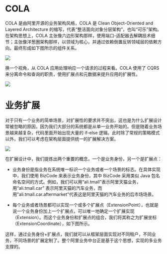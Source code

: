 # COLA

COLA 是由阿里开源的业务架构风格，COLA 是 Clean Object-Oriented and Layered Architecture 的缩写，代表“整洁面向对象分层架构”，也叫“可乐”架构。在架构思想上，COLA 主张像六边形架构那样，使用端口-适配器去解耦技术细节；主张像洋葱圈架构那样，以领域为核心，并通过依赖倒置反转领域层的依赖方向。最终形成如下图所示的组件关系。

![](https://assets.ng-tech.icu/item/20230426174545.png)

换一个视角，从 COLA 应用处理响应一个请求的过程来看。COLA 使用了 CQRS 来分离命令和查询的职责，使用扩展点和元数据来提升应用的扩展性。

![](https://assets.ng-tech.icu/item/20230426174602.png)

# 业务扩展

对于只有一个业务的简单场景，对扩展性的要求并不突出，这也是为什么扩展设计常被忽略的原因，因为我们大部分的系统都是从单一业务开始的。但是随着业务场景越来越复杂，代码里面开始出现大量的 if-else 逻辑。此时除了常规的策略模式以外，我们可以考虑在架构层面提供统一的扩展解决方案。

![](https://assets.ng-tech.icu/item/20230426174620.png)

在扩展设计中，我们提炼出两个重要的概念，一个是业务身份，另一个是扩展点：

- 业务身份是指业务在系统唯一标识一个业务或者一个场景的标志。在具体实现中，我们使用 BizCode 来表示业务身份，其中 BizCode 采用类似 Java 包名命名空间的方式。例如，我们可以用“ali.tmall”表示阿里天猫业务，用“ali.tmall.car” 表示阿里天猫的汽车业务，而用"ali.tmall.car.aftermarket"代表这是阿里天猫的汽车业务的后市场场景。

- 每个业务或者场景都可以实现一个或多个扩展点（ExtensionPoint），也就是说一个业务身份加上一个扩展点，可以唯一地确定一个扩展实现（Extension）。而这个业务身份和扩展点的组合，我们将其称之为扩展坐标（ExtensionCoordinate），如下图所示。

这样，通过业务身份+扩展点，我们就可以从框架层面实现对不同租户，不同业务，不同场景的扩展定制了。整个阿里业务中台正是基于这个思想，实现的多业务支撑的。
